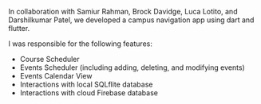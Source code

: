 In collaboration with Samiur Rahman, Brock Davidge, Luca Lotito, and Darshilkumar Patel, we developed a campus navigation app using dart and flutter.

I was responsible for the following features:
- Course Scheduler
- Events Scheduler (including adding, deleting, and modifying events)
- Events Calendar View
- Interactions with local SQLflite database
- Interactions with cloud Firebase database
